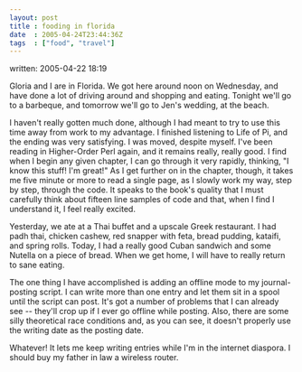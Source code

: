 ```yaml
---
layout: post
title : fooding in florida
date  : 2005-04-24T23:44:36Z
tags  : ["food", "travel"]
---
```

written: 2005-04-22 18:19

Gloria and I are in Florida.  We got here around noon on Wednesday, and have done a lot of driving around and shopping and eating.  Tonight we'll go to a barbeque, and tomorrow we'll go to Jen's wedding, at the beach.

I haven't really gotten much done, although I had meant to try to use this time away from work to my advantage.  I finished listening to Life of Pi, and the ending was very satisfying.  I was moved, despite myself.  I've been reading in Higher-Order Perl again, and it remains really, really good.  I find when I begin any given chapter, I can go through it very rapidly, thinking, "I know this stuff!  I'm great!"  As I get further on in the chapter, though, it takes me five minute or more to read a single page, as I slowly work my way, step by step, through the code.  It speaks to the book's quality that I must carefully think about fifteen line samples of code and that, when I find I understand it, I feel really excited.

Yesterday, we ate at a Thai buffet and a upscale Greek restaurant.  I had padh thai, chicken cashew, red snapper with feta, bread pudding, kataifi, and spring rolls.  Today, I had a really good Cuban sandwich and some Nutella on a piece of bread.  When we get home, I will have to really return to sane eating.

The one thing I have accomplished is adding an offline mode to my journal-posting script.  I can write more than one entry and let them sit in a spool until the script can post.  It's got a number of problems that I can already see -- they'll crop up if I ever go offline while posting.  Also, there are some silly theoretical race conditions and, as you can see, it doesn't properly use the writing date as the posting date.

Whatever!  It lets me keep writing entries while I'm in the internet diaspora. I should buy my father in law a wireless router. 
